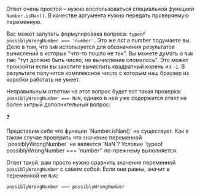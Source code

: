 Ответ очень простой – нужно воспользоваться специальной функцией `Number.isNan()`. В качестве аргумента нужно передать проверяемую переменную.

Вас может запутать формулировака вопроса: `typeof possiblyWrongNumber === 'number'`. Это же *not* a number подумаете вы. Дело в том, что `NaN` используется для обозначения результатов вычислений в которых "что-то пошло не так". Вы можете думать о `NaN` так: "тут должно быть число, но вычисление сломалось". Это может произойти если вы захотите вычислить квадратный корень из `-1`. В результате получится комплексное число с которым наш браузер из коробки работать не умеет.

Неправильным ответом на этот вопрос будет вот такая проверка:
`possiblyWrongNumber === NaN`, однако в ней уже содержится ответ на более хитрый дополнительный вопрос:

<aside class="callout">
  <div class="callout__icon">❓</div>
  <div class="callout__content">
    <p>
      Представим себе что функции `Number.isNan()` не существует. Как в таком случае проверить что значение переменной `possiblyWrongNumber` не является `NaN`? Условие `typeof possiblyWrongNumber === 'number'` по-прежнему выполняется.
    </p>
  </div>

Ответ такой: вам просто нужно сравнить значение переменной `possiblyWrongNumber` с самим собой. Если они равны, значит в переменной не `NaN`:

```js
possiblyWrongNumber === possiblyWrongNumber
```
